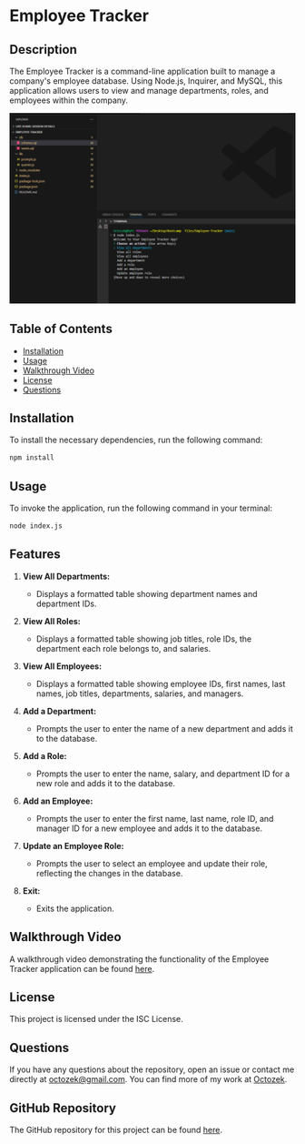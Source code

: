 # Employee Tracker

## Description

The Employee Tracker is a command-line application built to manage a company's employee database. Using Node.js, Inquirer, and MySQL, this application allows users to view and manage departments, roles, and employees within the company.

![Project Image](./assets/project.png)


## Table of Contents

- [Installation](#installation)
- [Usage](#usage)
- [Walkthrough Video](#walkthrough-video)
- [License](#license)
- [Questions](#questions)

## Installation

To install the necessary dependencies, run the following command:

```bash
npm install
```
## Usage

To invoke the application, run the following command in your terminal:

```bash
node index.js
```

## Features

1. **View All Departments:**
   - Displays a formatted table showing department names and department IDs.

2. **View All Roles:**
   - Displays a formatted table showing job titles, role IDs, the department each role belongs to, and salaries.

3. **View All Employees:**
   - Displays a formatted table showing employee IDs, first names, last names, job titles, departments, salaries, and managers.

4. **Add a Department:**
   - Prompts the user to enter the name of a new department and adds it to the database.

5. **Add a Role:**
   - Prompts the user to enter the name, salary, and department ID for a new role and adds it to the database.

6. **Add an Employee:**
   - Prompts the user to enter the first name, last name, role ID, and manager ID for a new employee and adds it to the database.

7. **Update an Employee Role:**
   - Prompts the user to select an employee and update their role, reflecting the changes in the database.

8. **Exit:**
   - Exits the application.

## Walkthrough Video

A walkthrough video demonstrating the functionality of the Employee Tracker application can be found [here](https://youtu.be/53K2xc5N8tw).

## License

This project is licensed under the ISC License.

## Questions

If you have any questions about the repository, open an issue or contact me directly at [octozek@gmail.com](mailto:octozek@gmail.com). You can find more of my work at [Octozek](https://github.com/Octozek).

## GitHub Repository

The GitHub repository for this project can be found [here](https://github.com/Octozek/Employee-Tracker).
